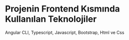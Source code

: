 # Projenin Frontend Kısmında Kullanılan Teknolojiler
Angular CLI, Typescript, Javascript, Bootstrap, Html ve Css
